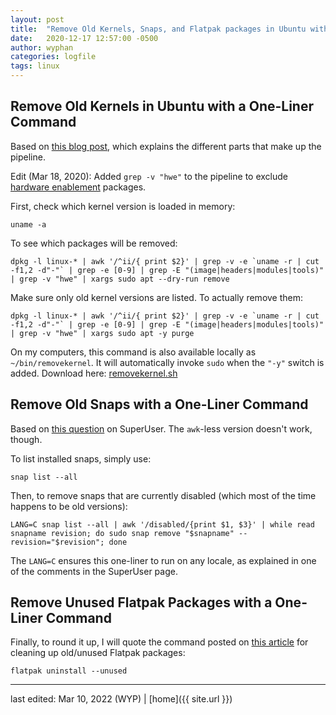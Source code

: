 ```yaml
---
layout: post
title:  "Remove Old Kernels, Snaps, and Flatpak packages in Ubuntu with a One-Liner Command"
date:   2020-12-17 12:57:00 -0500
author: wyphan
categories: logfile
tags: linux
---
```


## Remove Old Kernels in Ubuntu with a One-Liner Command

Based on [this blog post](http://tuxtweaks.com/2010/10/remove-old-kernels-in-ubuntu-with-one-command/), which explains the different parts that make up the pipeline.

Edit (Mar 18, 2020): Added `grep -v "hwe"` to the pipeline to exclude [hardware enablement](https://wiki.ubuntu.com/Kernel/LTSEnablementStack) packages.

First, check which kernel version is loaded in memory:
```
uname -a
``` 

To see which packages will be removed:
```
dpkg -l linux-* | awk '/^ii/{ print $2}' | grep -v -e `uname -r | cut -f1,2 -d"-"` | grep -e [0-9] | grep -E "(image|headers|modules|tools)" | grep -v "hwe" | xargs sudo apt --dry-run remove
```

Make sure only old kernel versions are listed. To actually remove them:
```
dpkg -l linux-* | awk '/^ii/{ print $2}' | grep -v -e `uname -r | cut -f1,2 -d"-"` | grep -e [0-9] | grep -E "(image|headers|modules|tools)" | grep -v "hwe" | xargs sudo apt -y purge
``` 

On my computers, this command is also available locally as `~/bin/removekernel`. It will automatically invoke `sudo` when the `"-y"` switch is added. Download here: [removekernel.sh](../../../../assets/scripts/removekernel.sh)

## Remove Old Snaps with a One-Liner Command

Based on [this question](https://superuser.com/questions/1310825/how-to-remove-old-version-of-installed-snaps) on SuperUser. The `awk`-less version doesn't work, though.

To list installed snaps, simply use:
```
snap list --all
``` 

Then, to remove snaps that are currently disabled (which most of the time happens to be old versions):
```
LANG=C snap list --all | awk '/disabled/{print $1, $3}' | while read snapname revision; do sudo snap remove "$snapname" --revision="$revision"; done
```

The `LANG=C` ensures this one-liner to run on any locale, as explained in one of the comments in the SuperUser page.

## Remove Unused Flatpak Packages with a One-Liner Command

Finally, to round it up, I will quote the command posted on [this article](https://www.linuxuprising.com/2019/02/how-to-remove-unused-flatpak-runtimes.html) for cleaning up old/unused Flatpak packages:
```
flatpak uninstall --unused
```

---

last edited: Mar 10, 2022 (WYP) | [home]({{ site.url }})
